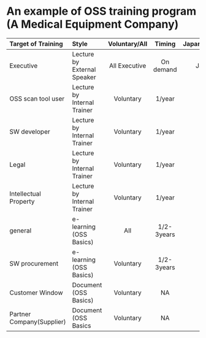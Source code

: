 # An example of OSS training program (A Medical Equipment Company)

|  Target of Training | Style   | Voluntary/All | Timing    | Japanese/English |
|:--------------------|:--------|:-------------:|:---------:|:--------:|
|  Executive          | Lecture by External Speaker | All Executive | On demand |  Japanese      |
|  OSS scan tool user | Lecture by Internal Trainer |  Voluntary   | 1/year    |  Both      |
|  SW developer       | Lecture by Internal Trainer |  Voluntary   | 1/year    |  Both      |
|  Legal              | Lecture by Internal Trainer |  Voluntary   | 1/year    |  Both      |
| Intellectual Property | Lecture by Internal Trainer | Voluntary  | 1/year    |  Both      |
| general  | e-learning (OSS Basics)|  All      | 1/2-3years|  Both      |
| SW procurement  | e-learning (OSS Basics) | Voluntary | 1/2-3years|   Both  |
| Customer Window  | Document (OSS Basics)| Voluntary | NA  |  Both      |
| Partner Company(Supplier) | Document (OSS Basics | Voluntary |  NA  |   Both  |

